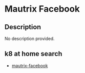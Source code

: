 # Mautrix Facebook

## Description

No description provided.

## k8 at home search

- [mautrix-facebook](https://nanne.dev/k8s-at-home-search/#/mautrix-facebook)
